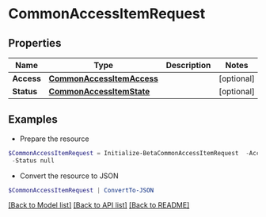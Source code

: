 # CommonAccessItemRequest
## Properties

Name | Type | Description | Notes
------------ | ------------- | ------------- | -------------
**Access** | [**CommonAccessItemAccess**](CommonAccessItemAccess.md) |  | [optional] 
**Status** | [**CommonAccessItemState**](CommonAccessItemState.md) |  | [optional] 

## Examples

- Prepare the resource
```powershell
$CommonAccessItemRequest = Initialize-BetaCommonAccessItemRequest  -Access null `
 -Status null
```

- Convert the resource to JSON
```powershell
$CommonAccessItemRequest | ConvertTo-JSON
```

[[Back to Model list]](../README.md#documentation-for-models) [[Back to API list]](../README.md#documentation-for-api-endpoints) [[Back to README]](../README.md)

